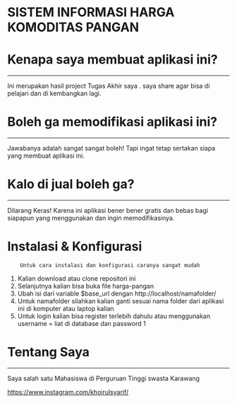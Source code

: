 # SISTEM INFORMASI HARGA KOMODITAS PANGAN

# Kenapa saya membuat aplikasi ini?
*******************

Ini merupakan hasil project Tugas Akhir saya . saya share agar bisa di pelajari dan di kembangkan lagi.

 # Boleh ga memodifikasi aplikasi ini?
*******************

Jawabanya adalah sangat sangat boleh! Tapi ingat tetap sertakan siapa yang membuat aplikasi ini.


# Kalo di jual boleh ga?
**************************

Dilarang Keras!  Karena ini aplikasi bener bener gratis dan bebas bagi siapapun yang menggunakan dan ingin memodifikasinya.

# Instalasi & Konfigurasi


		Untuk cara instalasi dan konfigurasi caranya sangat mudah

1. Kalian download atau clone repositori ini
2. Selanjutnya kalian bisa buka file harga-pangan
3. Ubah isi dari variable $base_url dengan http://localhost/namafolder/
4. Untuk namafolder silahkan kalian ganti sesuai nama folder dari aplikasi ini di komputer atau laptop kalian
5. Untuk login kalian bisa register terlebih dahulu atau menggunakan username = liat di database dan password 1


# Tentang Saya
*********
Saya salah satu Mahasiswa di Perguruan Tinggi swasta Karawang 


https://www.instagram.com/khoirulsyarif/

